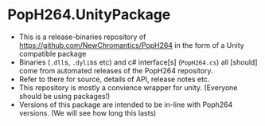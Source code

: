 PopH264.UnityPackage
=================

- This is a release-binaries repository of https://github.com/NewChromantics/PopH264 in the form of a Unity compatible package
- Binaries (`.dll`s, `.dylib`s etc) and c# interface[s] (`PopH264.cs`) all [should] come from automated releases of the PopH264 repository.
- Refer to there for source, details of API, release notes etc.
- This repository is mostly a convience wrapper for unity. (Everyone should be using packages!)
- Versions of this package are intended to be in-line with Poph264 versions. (We will see how long this lasts)
